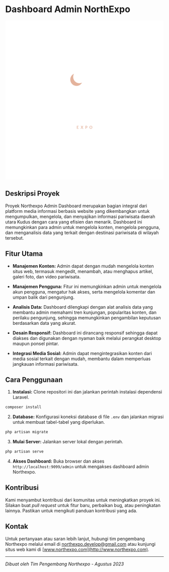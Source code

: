 # Dashboard Admin NorthExpo 

<center><img src="https://github.com/arilchasan/Dashboard-Admin-NorthExpo/blob/develop/public/assets/img/logo-light.png" alt="Logo Northexpo" > </center>


## Deskripsi Proyek

Proyek Northexpo Admin Dashboard merupakan bagian integral dari platform media informasi berbasis website yang dikembangkan untuk mengumpulkan, mengelola, dan menyajikan informasi pariwisata daerah utara Kudus dengan cara yang efisien dan menarik. Dashboard ini memungkinkan para admin untuk mengelola konten, mengelola pengguna, dan menganalisis data yang terkait dengan destinasi pariwisata di wilayah tersebut.

## Fitur Utama

- **Manajemen Konten:** Admin dapat dengan mudah mengelola konten situs web, termasuk mengedit, menambah, atau menghapus artikel, galeri foto, dan video pariwisata.

- **Manajemen Pengguna:** Fitur ini memungkinkan admin untuk mengelola akun pengguna, mengatur hak akses, serta mengelola komentar dan umpan balik dari pengunjung.

- **Analisis Data:** Dashboard dilengkapi dengan alat analisis data yang membantu admin memahami tren kunjungan, popularitas konten, dan perilaku pengunjung, sehingga memungkinkan pengambilan keputusan berdasarkan data yang akurat.

- **Desain Responsif:** Dashboard ini dirancang responsif sehingga dapat diakses dan digunakan dengan nyaman baik melalui perangkat desktop maupun ponsel pintar.

- **Integrasi Media Sosial:** Admin dapat mengintegrasikan konten dari media sosial terkait dengan mudah, membantu dalam memperluas jangkauan informasi pariwisata.

## Cara Penggunaan

1. **Instalasi:** Clone repositori ini dan jalankan perintah instalasi dependensi Laravel.
```bash
composer install
```

2. **Database:** Konfigurasi koneksi database di file `.env` dan jalankan migrasi untuk membuat tabel-tabel yang diperlukan.
```bash
php artisan migrate
```

3. **Mulai Server:** Jalankan server lokal dengan perintah.
```bash
php artisan serve
```

4. **Akses Dashboard:** Buka browser dan akses `http://localhost:9099/admin` untuk mengakses dashboard admin Northexpo.

## Kontribusi

Kami menyambut kontribusi dari komunitas untuk meningkatkan proyek ini. Silakan buat _pull request_ untuk fitur baru, perbaikan bug, atau peningkatan lainnya. Pastikan untuk mengikuti panduan kontribusi yang ada.

## Kontak

Untuk pertanyaan atau saran lebih lanjut, hubungi tim pengembang Northexpo melalui email di [northexpo.develop@gmail.com](mailto:northexpo.develop@gmail.com) atau kunjungi situs web kami di [www.northexpo.com](http://www.northexpo.com).

---

_Dibuat oleh Tim Pengembang Northexpo - Agustus 2023_
